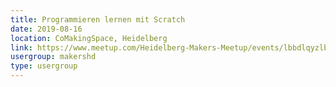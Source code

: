 ```yaml
---
title: Programmieren lernen mit Scratch
date: 2019-08-16
location: CoMakingSpace, Heidelberg
link: https://www.meetup.com/Heidelberg-Makers-Meetup/events/lbbdlqyzlbvb/
usergroup: makershd
type: usergroup
---
```

